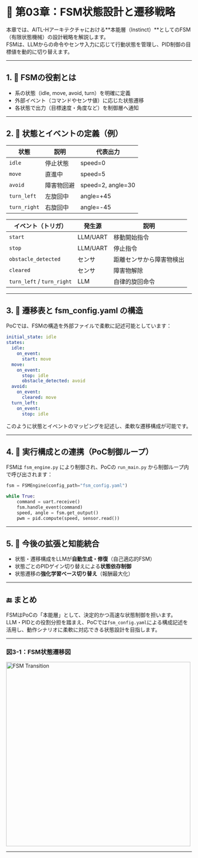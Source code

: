 # 🔄 第03章：FSM状態設計と遷移戦略

本章では、AITL-Hアーキテクチャにおける**本能層（Instinct）**としてのFSM（有限状態機械）の設計戦略を解説します。  
FSMは、LLMからの命令やセンサ入力に応じて行動状態を管理し、PID制御の目標値を動的に切り替えます。

---

## 1. 🧠 FSMの役割とは

- 系の状態（idle, move, avoid, turn）を明確に定義
- 外部イベント（コマンドやセンサ値）に応じた状態遷移
- 各状態で出力（目標速度・角度など）を制御層へ通知

---

## 2. 🧩 状態とイベントの定義（例）

| 状態 | 説明 | 代表出力 |
|------|------|-----------|
| `idle` | 停止状態 | speed=0 |
| `move` | 直進中 | speed=5 |
| `avoid` | 障害物回避 | speed=2, angle=30 |
| `turn_left` | 左旋回中 | angle=+45 |
| `turn_right` | 右旋回中 | angle=-45 |

| イベント（トリガ） | 発生源 | 説明 |
|--------------------|--------|------|
| `start` | LLM/UART | 移動開始指令 |
| `stop` | LLM/UART | 停止指令 |
| `obstacle_detected` | センサ | 距離センサから障害物検出 |
| `cleared` | センサ | 障害物解除 |
| `turn_left` / `turn_right` | LLM | 自律的旋回命令 |

---

## 3. 🧾 遷移表と fsm_config.yaml の構造

PoCでは、FSMの構造を外部ファイルで柔軟に記述可能としています：

```yaml
initial_state: idle
states:
  idle:
    on_event:
      start: move
  move:
    on_event:
      stop: idle
      obstacle_detected: avoid
  avoid:
    on_event:
      cleared: move
  turn_left:
    on_event:
      stop: idle
```

このように状態とイベントのマッピングを記述し、柔軟な遷移構成が可能です。

---

## 4. 🔧 実行構成との連携（PoC制御ループ）

FSMは `fsm_engine.py` により制御され、PoCの `run_main.py` から制御ループ内で呼び出されます：

```python
fsm = FSMEngine(config_path="fsm_config.yaml")

while True:
    command = uart.receive()
    fsm.handle_event(command)
    speed, angle = fsm.get_output()
    pwm = pid.compute(speed, sensor.read())
```

---

## 5. 🔄 今後の拡張と知能統合

- 状態・遷移構成をLLMが**自動生成・修復**（自己適応的FSM）
- 状態ごとのPIDゲイン切り替えによる**状態依存制御**
- 状態遷移の**強化学習ベース切り替え**（報酬最大化）

---

## 🔚 まとめ

FSMはPoCの「本能層」として、決定的かつ高速な状態制御を担います。  
LLM・PIDとの役割分担を踏まえ、PoCでは`fsm_config.yaml`による構成記述を活用し、動作シナリオに柔軟に対応できる状態設計を目指します。

---

<h3>図3-1：FSM状態遷移図</h3>
<img src="../images/figure3_1_fsm_transition.png" alt="FSM Transition" width="500"/>

---
